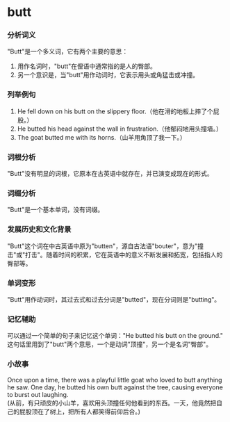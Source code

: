 # butt

### 分析词义

  

"Butt"是一个多义词，它有两个主要的意思：

  

1.  用作名词时，"butt"在俚语中通常指的是人的臀部。
2.  另一个意识是，当"butt"用作动词时，它表示用头或角猛击或冲撞。

  

### 列举例句

  

1.  He fell down on his butt on the slippery floor.（他在滑的地板上摔了个屁股。）
2.  He butted his head against the wall in frustration.（他郁闷地用头撞墙。）
3.  The goat butted me with its horns.（山羊用角顶了我一下。）

  

### 词根分析

  

"Butt"没有明显的词根，它原本在古英语中就存在，并已演变成现在的形式。

  

### 词缀分析

  

"Butt"是一个基本单词，没有词缀。

  

### 发展历史和文化背景

  

"Butt"这个词在中古英语中原为"butten"，源自古法语"bouter"，意为"撞击"或"打击"。随着时间的积累，它在英语中的意义不断发展和拓宽，包括指人的臀部等。

  

### 单词变形

  

"Butt"用作动词时，其过去式和过去分词是"butted"，现在分词则是"butting"。

  

### 记忆辅助

  

可以通过一个简单的句子来记忆这个单词："He butted his butt on the ground." 这句话里用到了"butt"两个意思，一个是动词"顶撞"，另一个是名词"臀部"。

  

### 小故事

  

Once upon a time, there was a playful little goat who loved to butt anything he saw. One day, he butted his own butt against the tree, causing everyone to burst out laughing.  
(从前，有只顽皮的小山羊，喜欢用头顶撞任何他看到的东西。一天，他竟然把自己的屁股顶在了树上，把所有人都笑得前仰后合。)

